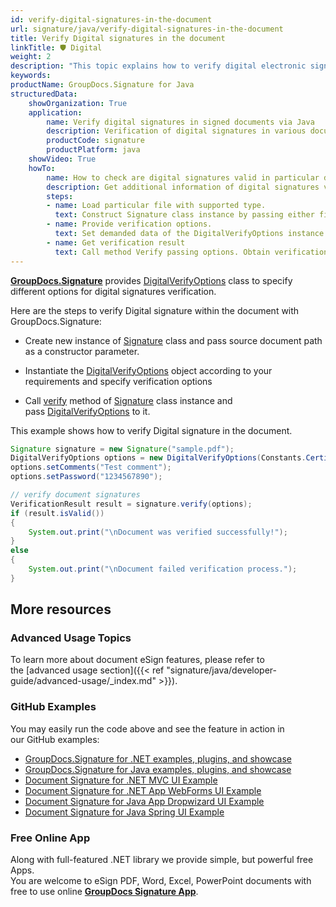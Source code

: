 ```yaml
---
id: verify-digital-signatures-in-the-document
url: signature/java/verify-digital-signatures-in-the-document
title: Verify Digital signatures in the document
linkTitle: 🛡 Digital
weight: 2
description: "This topic explains how to verify digital electronic signatures with GroupDocs.Signature API."
keywords: 
productName: GroupDocs.Signature for Java
structuredData:
    showOrganization: True
    application:    
        name: Verify digital signatures in signed documents via Java    
        description: Verification of digital signatures in various documents in convenient way with Java language and GroupDocs.Signature for Java APIs
        productCode: signature
        productPlatform: java 
    showVideo: True
    howTo:
        name: How to check are digital signatures valid in particular document using Java 
        description: Get additional information of digital signatures validation for any documents in Java
        steps:
        - name: Load particular file with supported type.
          text: Construct Signature class instance by passing either file path or stream. 
        - name: Provide verification options. 
          text: Set demanded data of the DigitalVerifyOptions instance such as comment text and type of text verification.
        - name: Get verification result
          text: Call method Verify passing options. Obtain verification result whose property IsValid must be true if verification succeed.
---
```

**[GroupDocs.Signature](https://products.groupdocs.com/signature/java)** provides [DigitalVerifyOptions](https://reference.groupdocs.com/java/signature/com.groupdocs.signature.options.verify/DigitalVerifyOptions) class to specify different options for digital signatures verification.

Here are the steps to verify Digital signature within the document with GroupDocs.Signature:

*   Create new instance of [Signature](https://reference.groupdocs.com/java/signature/com.groupdocs.signature/Signature) class and pass source document path as a constructor parameter.
    
*   Instantiate the [DigitalVerifyOptions](https://reference.groupdocs.com/java/signature/com.groupdocs.signature.options.verify/DigitalVerifyOptions) object according to your requirements and specify verification options  
    
*   Call [verify](https://reference.groupdocs.com/java/signature/com.groupdocs.signature/Signature#verify(com.groupdocs.signature.options.verify.VerifyOptions)) method of [Signature](https://reference.groupdocs.com/java/signature/com.groupdocs.signature/Signature) class instance and pass [DigitalVerifyOptions](https://reference.groupdocs.com/java/signature/com.groupdocs.signature.options.verify/DigitalVerifyOptions) to it.
    

  
  

This example shows how to verify Digital signature in the document.

```java
Signature signature = new Signature("sample.pdf");
DigitalVerifyOptions options = new DigitalVerifyOptions(Constants.CertificatePfx);
options.setComments("Test comment");
options.setPassword("1234567890");

// verify document signatures
VerificationResult result = signature.verify(options);
if (result.isValid())
{
    System.out.print("\nDocument was verified successfully!");
}
else
{
    System.out.print("\nDocument failed verification process.");
}
```

## More resources

### Advanced Usage Topics

To learn more about document eSign features, please refer to the [advanced usage section]({{< ref "signature/java/developer-guide/advanced-usage/_index.md" >}}).

### GitHub Examples 

You may easily run the code above and see the feature in action in our GitHub examples:

*   [GroupDocs.Signature for .NET examples, plugins, and showcase](https://github.com/groupdocs-signature/GroupDocs.Signature-for-.NET)    
*   [GroupDocs.Signature for Java examples, plugins, and showcase](https://github.com/groupdocs-signature/GroupDocs.Signature-for-Java)    
*   [Document Signature for .NET MVC UI Example](https://github.com/groupdocs-signature/GroupDocs.Signature-for-.NET-MVC)    
*   [Document Signature for .NET App WebForms UI Example](https://github.com/groupdocs-signature/GroupDocs.Signature-for-.NET-WebForms)    
*   [Document Signature for Java App Dropwizard UI Example](https://github.com/groupdocs-signature/GroupDocs.Signature-for-Java-Dropwizard)   
*   [Document Signature for Java Spring UI Example](https://github.com/groupdocs-signature/GroupDocs.Signature-for-Java-Spring)
    

### Free Online App 

Along with full-featured .NET library we provide simple, but powerful free Apps.  
You are welcome to eSign PDF, Word, Excel, PowerPoint documents with free to use online **[GroupDocs Signature App](https://products.groupdocs.app/signature)**.
